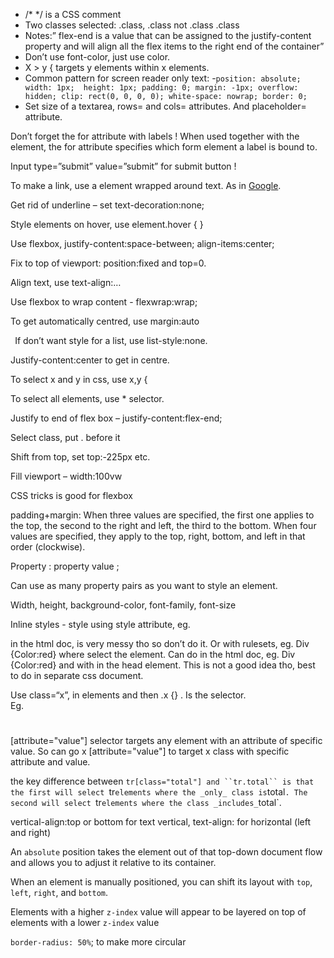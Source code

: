 
- /\*  \*/  is a CSS comment
- Two classes selected: .class, .class not .class .class
- Notes:” flex-end is a value that can be assigned to the justify-content property and will align all the flex items to the right end of the container”
- Don’t use font-color, just use color. 
- X > y {  targets y elements within x elements. 
- Common pattern for screen reader only text:
	-```position: absolute;
	width: 1px; 
	height: 1px;
	padding: 0;
	margin: -1px;
	overflow: hidden;
	clip: rect(0, 0, 0, 0);
	white-space: nowrap;
	border: 0;``` 
- Set size of a textarea, rows= and cols= attributes. And placeholder= attribute. 

Don’t forget the for attribute with labels ! When used together with the <label> element, the for attribute specifies which form element a label is bound to.

Input type=”submit” value=”submit” for submit button !

To make a link, use a element wrapped around text. As in <a href=www.google.com>Google</a>. 

Get rid of underline – set text-decoration:none; 

Style elements on hover, use element.hover { }

Use flexbox, justify-content:space-between; align-items:center;

Fix to top of viewport: position:fixed and top=0. 

Align text, use text-align:… 

Use flexbox to wrap content - flexwrap:wrap; 

To get automatically centred, use margin:auto

` `If don’t want style for a list, use list-style:none.  

Justify-content:center to get in centre. 

To select x and y in css, use x,y {

To select all elements, use \* selector. 

Justify to end of flex box – justify-content:flex-end; 

Select class, put . before it 

Shift from top, set top:-225px etc. 

Fill viewport – width:100vw

CSS tricks is good for flexbox 

padding+margin: When three values are specified, the first one applies to the top, the second to the right and left, the third to the bottom. When four values are specified, they apply to the top, right, bottom, and left in that order (clockwise).

Property : property value ;

Can use as many property pairs as you want to style an element. 

Width, height, background-color, font-family, font-size

Inline styles - style using style attribute, eg. <Div style=“color:red”> in the html doc, is very messy tho so don’t do it. 
Or with rulesets, eg. Div {Color:red} where select the element. Can do in the html doc, eg. Div {Color:red} and with <style type=“text/css”> div {Color:red} </style> in the head element. This is not a good idea tho, best to do in separate css document. 

Use class=“x”, in elements and then .x {} . Is the selector.  
Eg. <h1 class=“x”> </h1> 

[attribute="value"]  selector targets any element with an attribute of specific value. So can go x [attribute="value"] to target x class with specific attribute and value.

the key difference between `tr[class="total"] and ``tr.total`` is that the first will select `tr` elements where the _only_ class is `total`. The second will select `tr` elements where the class _includes_ `total`.

vertical-align:top or bottom for text vertical, text-align: for horizontal (left and right)

An `absolute` position takes the element out of that top-down document flow and allows you to adjust it relative to its container. 

When an element is manually positioned, you can shift its layout with `top`, `left`, `right`, and `bottom`. 


Elements with a higher `z-index` value will appear to be layered on top of elements with a lower `z-index` value

`border-radius: 50%`; to make more circular